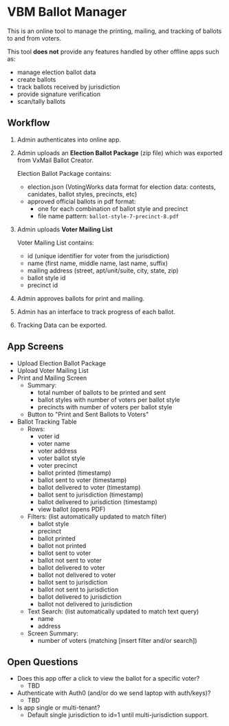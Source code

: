 # VBM Ballot Manager

This is an online tool to manage the printing, mailing, and tracking of ballots to and from voters. 

This tool **does not** provide any features handled by other offline apps such as:
- manage election ballot data
- create ballots
- track ballots received by jurisdiction
- provide signature verification
- scan/tally ballots

## Workflow

1. Admin authenticates into online app.
1. Admin uploads an **Election Ballot Package** (zip file) which was exported from VxMail Ballot Creator.

   Election Ballot Package contains:
   - election.json (VotingWorks data format for election data: contests, canidates, ballot styles, precincts, etc)
   - approved official ballots in pdf format:
     - one for each combination of ballot style and precinct
     - file name pattern: `ballot-style-7-precinct-8.pdf`

1. Admin uploads **Voter Mailing List**

   Voter Mailing List contains:
   - id (unique identifier for voter from the jurisdiction)
   - name (first name, middle name, last name, suffix)
   - mailing address (street, apt/unit/suite, city, state, zip)
   - ballot style id
   - precinct id

2. Admin approves ballots for print and mailing.
3. Admin has an interface to track progress of each ballot.
4. Tracking Data can be exported.

## App Screens
- Upload Election Ballot Package
- Upload Voter Mailing List
- Print and Mailing Screen
  - Summary:
    - total number of ballots to be printed and sent
    - ballot styles with number of voters per ballot style
    - precincts with number of voters per ballot style
  - Button to "Print and Sent Ballots to Voters"
- Ballot Tracking Table
  - Rows: 
    - voter id
    - voter name
    - voter address
    - voter ballot style
    - voter precinct
    - ballot printed (timestamp)
    - ballot sent to voter (timestamp)
    - ballot delivered to voter (timestamp)
    - ballot sent to jurisdiction (timestamp)
    - ballot delivered to jurisdiction (timestamp)
    - view ballot (opens PDF)
  - Filters: (list automatically updated to match filter)
    - ballot style
    - precinct
    - ballot printed
    - ballot not printed
    - ballot sent to voter
    - ballot not sent to voter
    - ballot delivered to voter
    - ballot not delivered to voter
    - ballot sent to jurisdiction
    - ballot not sent to jurisdiction
    - ballot delivered to jurisdiction
    - ballot not delivered to jurisdiction
  - Text Search: (list automatically updated to match text query)
    - name
    - address
  - Screen Summary:
    - number of voters (matching [insert filter and/or search])

## Open Questions
- Does this app offer a click to view the ballot for a specific voter?
  - TBD
- Authenticate with Auth0 (and/or do we send laptop with auth/keys)?
  - TBD
- Is app single or multi-tenant?
  - Default single jurisdiction to id=1 until multi-jurisdiction support.
